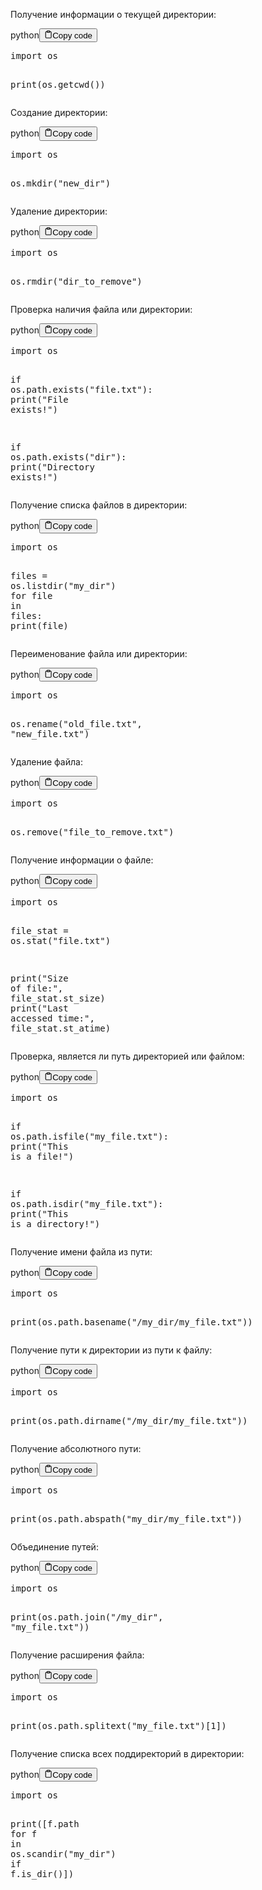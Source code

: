 <p>Получение информации о текущей директории:</p>
<div class="code-element"><div class="lang-line"><text>python</text><button class="copy-button"id="codee9fa14b02dacd9a6060b9f17d353e15eb"onclick="copyCode(codee9fa14b02dacd9a6060b9f17d353e15e, codee9fa14b02dacd9a6060b9f17d353e15eb)"><svg stroke="currentColor"fill="none"stroke-width="2"viewBox="0 0 24 24"stroke-linecap="round"stroke-linejoin="round"class="h-4 w-4"height="1em"width="1em"xmlns="http://www.w3.org/2000/svg"><path d="M16 4h2a2 2 0 0 1 2 2v14a2 2 0 0 1-2 2H6a2 2 0 0 1-2-2V6a2 2 0 0 1 2-2h2"></path><rect x="8" y="2" width="8" height="4" rx="1" ry="1"></rect></svg><text>Copy code</text></button></div><div class="code" id="codee9fa14b02dacd9a6060b9f17d353e15e"><div class="highlight"><pre><span></span><span class="kn">import</span> <span class="nn">os</span>

<span class="nb">print</span><span class="p">(</span><span class="n">os</span><span class="o">.</span><span class="n">getcwd</span><span class="p">())</span>
</pre></div></div></div>

<p>Создание директории:</p>
<div class="code-element"><div class="lang-line"><text>python</text><button class="copy-button"id="code52f42fc83685bc489baaaced072f6e91b"onclick="copyCode(code52f42fc83685bc489baaaced072f6e91, code52f42fc83685bc489baaaced072f6e91b)"><svg stroke="currentColor"fill="none"stroke-width="2"viewBox="0 0 24 24"stroke-linecap="round"stroke-linejoin="round"class="h-4 w-4"height="1em"width="1em"xmlns="http://www.w3.org/2000/svg"><path d="M16 4h2a2 2 0 0 1 2 2v14a2 2 0 0 1-2 2H6a2 2 0 0 1-2-2V6a2 2 0 0 1 2-2h2"></path><rect x="8" y="2" width="8" height="4" rx="1" ry="1"></rect></svg><text>Copy code</text></button></div><div class="code" id="code52f42fc83685bc489baaaced072f6e91"><div class="highlight"><pre><span></span><span class="kn">import</span> <span class="nn">os</span>

<span class="n">os</span><span class="o">.</span><span class="n">mkdir</span><span class="p">(</span><span class="s2">&quot;new_dir&quot;</span><span class="p">)</span>
</pre></div></div></div>

<p>Удаление директории:</p>
<div class="code-element"><div class="lang-line"><text>python</text><button class="copy-button"id="codeb3127cd6883e2e900896b092e0109a0db"onclick="copyCode(codeb3127cd6883e2e900896b092e0109a0d, codeb3127cd6883e2e900896b092e0109a0db)"><svg stroke="currentColor"fill="none"stroke-width="2"viewBox="0 0 24 24"stroke-linecap="round"stroke-linejoin="round"class="h-4 w-4"height="1em"width="1em"xmlns="http://www.w3.org/2000/svg"><path d="M16 4h2a2 2 0 0 1 2 2v14a2 2 0 0 1-2 2H6a2 2 0 0 1-2-2V6a2 2 0 0 1 2-2h2"></path><rect x="8" y="2" width="8" height="4" rx="1" ry="1"></rect></svg><text>Copy code</text></button></div><div class="code" id="codeb3127cd6883e2e900896b092e0109a0d"><div class="highlight"><pre><span></span><span class="kn">import</span> <span class="nn">os</span>

<span class="n">os</span><span class="o">.</span><span class="n">rmdir</span><span class="p">(</span><span class="s2">&quot;dir_to_remove&quot;</span><span class="p">)</span>
</pre></div></div></div>

<p>Проверка наличия файла или директории:</p>
<div class="code-element"><div class="lang-line"><text>python</text><button class="copy-button"id="code2fba18a5a316af8a0cd1cd6243189c3ab"onclick="copyCode(code2fba18a5a316af8a0cd1cd6243189c3a, code2fba18a5a316af8a0cd1cd6243189c3ab)"><svg stroke="currentColor"fill="none"stroke-width="2"viewBox="0 0 24 24"stroke-linecap="round"stroke-linejoin="round"class="h-4 w-4"height="1em"width="1em"xmlns="http://www.w3.org/2000/svg"><path d="M16 4h2a2 2 0 0 1 2 2v14a2 2 0 0 1-2 2H6a2 2 0 0 1-2-2V6a2 2 0 0 1 2-2h2"></path><rect x="8" y="2" width="8" height="4" rx="1" ry="1"></rect></svg><text>Copy code</text></button></div><div class="code" id="code2fba18a5a316af8a0cd1cd6243189c3a"><div class="highlight"><pre><span></span><span class="kn">import</span> <span class="nn">os</span>

<span class="k">if</span> <span class="n">os</span><span class="o">.</span><span class="n">path</span><span class="o">.</span><span class="n">exists</span><span class="p">(</span><span class="s2">&quot;file.txt&quot;</span><span class="p">):</span>
    <span class="nb">print</span><span class="p">(</span><span class="s2">&quot;File exists!&quot;</span><span class="p">)</span>

<span class="k">if</span> <span class="n">os</span><span class="o">.</span><span class="n">path</span><span class="o">.</span><span class="n">exists</span><span class="p">(</span><span class="s2">&quot;dir&quot;</span><span class="p">):</span>
    <span class="nb">print</span><span class="p">(</span><span class="s2">&quot;Directory exists!&quot;</span><span class="p">)</span>
</pre></div></div></div>

<p>Получение списка файлов в директории:</p>
<div class="code-element"><div class="lang-line"><text>python</text><button class="copy-button"id="code2e214c7b982a2f0cd48cf252c84520deb"onclick="copyCode(code2e214c7b982a2f0cd48cf252c84520de, code2e214c7b982a2f0cd48cf252c84520deb)"><svg stroke="currentColor"fill="none"stroke-width="2"viewBox="0 0 24 24"stroke-linecap="round"stroke-linejoin="round"class="h-4 w-4"height="1em"width="1em"xmlns="http://www.w3.org/2000/svg"><path d="M16 4h2a2 2 0 0 1 2 2v14a2 2 0 0 1-2 2H6a2 2 0 0 1-2-2V6a2 2 0 0 1 2-2h2"></path><rect x="8" y="2" width="8" height="4" rx="1" ry="1"></rect></svg><text>Copy code</text></button></div><div class="code" id="code2e214c7b982a2f0cd48cf252c84520de"><div class="highlight"><pre><span></span><span class="kn">import</span> <span class="nn">os</span>

<span class="n">files</span> <span class="o">=</span> <span class="n">os</span><span class="o">.</span><span class="n">listdir</span><span class="p">(</span><span class="s2">&quot;my_dir&quot;</span><span class="p">)</span>
<span class="k">for</span> <span class="n">file</span> <span class="ow">in</span> <span class="n">files</span><span class="p">:</span>
    <span class="nb">print</span><span class="p">(</span><span class="n">file</span><span class="p">)</span>
</pre></div></div></div>

<p>Переименование файла или директории:</p>
<div class="code-element"><div class="lang-line"><text>python</text><button class="copy-button"id="codead00908fe5db81537a9d2ee932853e0cb"onclick="copyCode(codead00908fe5db81537a9d2ee932853e0c, codead00908fe5db81537a9d2ee932853e0cb)"><svg stroke="currentColor"fill="none"stroke-width="2"viewBox="0 0 24 24"stroke-linecap="round"stroke-linejoin="round"class="h-4 w-4"height="1em"width="1em"xmlns="http://www.w3.org/2000/svg"><path d="M16 4h2a2 2 0 0 1 2 2v14a2 2 0 0 1-2 2H6a2 2 0 0 1-2-2V6a2 2 0 0 1 2-2h2"></path><rect x="8" y="2" width="8" height="4" rx="1" ry="1"></rect></svg><text>Copy code</text></button></div><div class="code" id="codead00908fe5db81537a9d2ee932853e0c"><div class="highlight"><pre><span></span><span class="kn">import</span> <span class="nn">os</span>

<span class="n">os</span><span class="o">.</span><span class="n">rename</span><span class="p">(</span><span class="s2">&quot;old_file.txt&quot;</span><span class="p">,</span> <span class="s2">&quot;new_file.txt&quot;</span><span class="p">)</span>
</pre></div></div></div>

<p>Удаление файла:</p>
<div class="code-element"><div class="lang-line"><text>python</text><button class="copy-button"id="codec1fff048192957cfe05678cb180b8186b"onclick="copyCode(codec1fff048192957cfe05678cb180b8186, codec1fff048192957cfe05678cb180b8186b)"><svg stroke="currentColor"fill="none"stroke-width="2"viewBox="0 0 24 24"stroke-linecap="round"stroke-linejoin="round"class="h-4 w-4"height="1em"width="1em"xmlns="http://www.w3.org/2000/svg"><path d="M16 4h2a2 2 0 0 1 2 2v14a2 2 0 0 1-2 2H6a2 2 0 0 1-2-2V6a2 2 0 0 1 2-2h2"></path><rect x="8" y="2" width="8" height="4" rx="1" ry="1"></rect></svg><text>Copy code</text></button></div><div class="code" id="codec1fff048192957cfe05678cb180b8186"><div class="highlight"><pre><span></span><span class="kn">import</span> <span class="nn">os</span>

<span class="n">os</span><span class="o">.</span><span class="n">remove</span><span class="p">(</span><span class="s2">&quot;file_to_remove.txt&quot;</span><span class="p">)</span>
</pre></div></div></div>

<p>Получение информации о файле:</p>
<div class="code-element"><div class="lang-line"><text>python</text><button class="copy-button"id="codec4b936ab3ea637b7c5b2a18de493c87ab"onclick="copyCode(codec4b936ab3ea637b7c5b2a18de493c87a, codec4b936ab3ea637b7c5b2a18de493c87ab)"><svg stroke="currentColor"fill="none"stroke-width="2"viewBox="0 0 24 24"stroke-linecap="round"stroke-linejoin="round"class="h-4 w-4"height="1em"width="1em"xmlns="http://www.w3.org/2000/svg"><path d="M16 4h2a2 2 0 0 1 2 2v14a2 2 0 0 1-2 2H6a2 2 0 0 1-2-2V6a2 2 0 0 1 2-2h2"></path><rect x="8" y="2" width="8" height="4" rx="1" ry="1"></rect></svg><text>Copy code</text></button></div><div class="code" id="codec4b936ab3ea637b7c5b2a18de493c87a"><div class="highlight"><pre><span></span><span class="kn">import</span> <span class="nn">os</span>

<span class="n">file_stat</span> <span class="o">=</span> <span class="n">os</span><span class="o">.</span><span class="n">stat</span><span class="p">(</span><span class="s2">&quot;file.txt&quot;</span><span class="p">)</span>

<span class="nb">print</span><span class="p">(</span><span class="s2">&quot;Size of file:&quot;</span><span class="p">,</span> <span class="n">file_stat</span><span class="o">.</span><span class="n">st_size</span><span class="p">)</span>
<span class="nb">print</span><span class="p">(</span><span class="s2">&quot;Last accessed time:&quot;</span><span class="p">,</span> <span class="n">file_stat</span><span class="o">.</span><span class="n">st_atime</span><span class="p">)</span>
</pre></div></div></div>

<p>Проверка, является ли путь директорией или файлом:</p>
<div class="code-element"><div class="lang-line"><text>python</text><button class="copy-button"id="code01751ab67f025478596051ce62705ebeb"onclick="copyCode(code01751ab67f025478596051ce62705ebe, code01751ab67f025478596051ce62705ebeb)"><svg stroke="currentColor"fill="none"stroke-width="2"viewBox="0 0 24 24"stroke-linecap="round"stroke-linejoin="round"class="h-4 w-4"height="1em"width="1em"xmlns="http://www.w3.org/2000/svg"><path d="M16 4h2a2 2 0 0 1 2 2v14a2 2 0 0 1-2 2H6a2 2 0 0 1-2-2V6a2 2 0 0 1 2-2h2"></path><rect x="8" y="2" width="8" height="4" rx="1" ry="1"></rect></svg><text>Copy code</text></button></div><div class="code" id="code01751ab67f025478596051ce62705ebe"><div class="highlight"><pre><span></span><span class="kn">import</span> <span class="nn">os</span>

<span class="k">if</span> <span class="n">os</span><span class="o">.</span><span class="n">path</span><span class="o">.</span><span class="n">isfile</span><span class="p">(</span><span class="s2">&quot;my_file.txt&quot;</span><span class="p">):</span>
    <span class="nb">print</span><span class="p">(</span><span class="s2">&quot;This is a file!&quot;</span><span class="p">)</span>

<span class="k">if</span> <span class="n">os</span><span class="o">.</span><span class="n">path</span><span class="o">.</span><span class="n">isdir</span><span class="p">(</span><span class="s2">&quot;my_file.txt&quot;</span><span class="p">):</span>
    <span class="nb">print</span><span class="p">(</span><span class="s2">&quot;This is a directory!&quot;</span><span class="p">)</span>
</pre></div></div></div>

<p>Получение имени файла из пути:</p>
<div class="code-element"><div class="lang-line"><text>python</text><button class="copy-button"id="code0544eb522a2c4c67b02b30dc1f6cc32bb"onclick="copyCode(code0544eb522a2c4c67b02b30dc1f6cc32b, code0544eb522a2c4c67b02b30dc1f6cc32bb)"><svg stroke="currentColor"fill="none"stroke-width="2"viewBox="0 0 24 24"stroke-linecap="round"stroke-linejoin="round"class="h-4 w-4"height="1em"width="1em"xmlns="http://www.w3.org/2000/svg"><path d="M16 4h2a2 2 0 0 1 2 2v14a2 2 0 0 1-2 2H6a2 2 0 0 1-2-2V6a2 2 0 0 1 2-2h2"></path><rect x="8" y="2" width="8" height="4" rx="1" ry="1"></rect></svg><text>Copy code</text></button></div><div class="code" id="code0544eb522a2c4c67b02b30dc1f6cc32b"><div class="highlight"><pre><span></span><span class="kn">import</span> <span class="nn">os</span>

<span class="nb">print</span><span class="p">(</span><span class="n">os</span><span class="o">.</span><span class="n">path</span><span class="o">.</span><span class="n">basename</span><span class="p">(</span><span class="s2">&quot;/my_dir/my_file.txt&quot;</span><span class="p">))</span>
</pre></div></div></div>

<p>Получение пути к директории из пути к файлу:</p>
<div class="code-element"><div class="lang-line"><text>python</text><button class="copy-button"id="code8dbdc85e6433ee8e88e1a38d8c886b26b"onclick="copyCode(code8dbdc85e6433ee8e88e1a38d8c886b26, code8dbdc85e6433ee8e88e1a38d8c886b26b)"><svg stroke="currentColor"fill="none"stroke-width="2"viewBox="0 0 24 24"stroke-linecap="round"stroke-linejoin="round"class="h-4 w-4"height="1em"width="1em"xmlns="http://www.w3.org/2000/svg"><path d="M16 4h2a2 2 0 0 1 2 2v14a2 2 0 0 1-2 2H6a2 2 0 0 1-2-2V6a2 2 0 0 1 2-2h2"></path><rect x="8" y="2" width="8" height="4" rx="1" ry="1"></rect></svg><text>Copy code</text></button></div><div class="code" id="code8dbdc85e6433ee8e88e1a38d8c886b26"><div class="highlight"><pre><span></span><span class="kn">import</span> <span class="nn">os</span>

<span class="nb">print</span><span class="p">(</span><span class="n">os</span><span class="o">.</span><span class="n">path</span><span class="o">.</span><span class="n">dirname</span><span class="p">(</span><span class="s2">&quot;/my_dir/my_file.txt&quot;</span><span class="p">))</span>
</pre></div></div></div>

<p>Получение абсолютного пути:</p>
<div class="code-element"><div class="lang-line"><text>python</text><button class="copy-button"id="codef1adebc1c5e5804b17eec56cbbab6bccb"onclick="copyCode(codef1adebc1c5e5804b17eec56cbbab6bcc, codef1adebc1c5e5804b17eec56cbbab6bccb)"><svg stroke="currentColor"fill="none"stroke-width="2"viewBox="0 0 24 24"stroke-linecap="round"stroke-linejoin="round"class="h-4 w-4"height="1em"width="1em"xmlns="http://www.w3.org/2000/svg"><path d="M16 4h2a2 2 0 0 1 2 2v14a2 2 0 0 1-2 2H6a2 2 0 0 1-2-2V6a2 2 0 0 1 2-2h2"></path><rect x="8" y="2" width="8" height="4" rx="1" ry="1"></rect></svg><text>Copy code</text></button></div><div class="code" id="codef1adebc1c5e5804b17eec56cbbab6bcc"><div class="highlight"><pre><span></span><span class="kn">import</span> <span class="nn">os</span>

<span class="nb">print</span><span class="p">(</span><span class="n">os</span><span class="o">.</span><span class="n">path</span><span class="o">.</span><span class="n">abspath</span><span class="p">(</span><span class="s2">&quot;my_dir/my_file.txt&quot;</span><span class="p">))</span>
</pre></div></div></div>

<p>Объединение путей:</p>
<div class="code-element"><div class="lang-line"><text>python</text><button class="copy-button"id="codeb6ce238de4b6d663c4b16841909aa5c9b"onclick="copyCode(codeb6ce238de4b6d663c4b16841909aa5c9, codeb6ce238de4b6d663c4b16841909aa5c9b)"><svg stroke="currentColor"fill="none"stroke-width="2"viewBox="0 0 24 24"stroke-linecap="round"stroke-linejoin="round"class="h-4 w-4"height="1em"width="1em"xmlns="http://www.w3.org/2000/svg"><path d="M16 4h2a2 2 0 0 1 2 2v14a2 2 0 0 1-2 2H6a2 2 0 0 1-2-2V6a2 2 0 0 1 2-2h2"></path><rect x="8" y="2" width="8" height="4" rx="1" ry="1"></rect></svg><text>Copy code</text></button></div><div class="code" id="codeb6ce238de4b6d663c4b16841909aa5c9"><div class="highlight"><pre><span></span><span class="kn">import</span> <span class="nn">os</span>

<span class="nb">print</span><span class="p">(</span><span class="n">os</span><span class="o">.</span><span class="n">path</span><span class="o">.</span><span class="n">join</span><span class="p">(</span><span class="s2">&quot;/my_dir&quot;</span><span class="p">,</span> <span class="s2">&quot;my_file.txt&quot;</span><span class="p">))</span>
</pre></div></div></div>

<p>Получение расширения файла:</p>
<div class="code-element"><div class="lang-line"><text>python</text><button class="copy-button"id="code20d8b5b9d862f3956c233d189ea86038b"onclick="copyCode(code20d8b5b9d862f3956c233d189ea86038, code20d8b5b9d862f3956c233d189ea86038b)"><svg stroke="currentColor"fill="none"stroke-width="2"viewBox="0 0 24 24"stroke-linecap="round"stroke-linejoin="round"class="h-4 w-4"height="1em"width="1em"xmlns="http://www.w3.org/2000/svg"><path d="M16 4h2a2 2 0 0 1 2 2v14a2 2 0 0 1-2 2H6a2 2 0 0 1-2-2V6a2 2 0 0 1 2-2h2"></path><rect x="8" y="2" width="8" height="4" rx="1" ry="1"></rect></svg><text>Copy code</text></button></div><div class="code" id="code20d8b5b9d862f3956c233d189ea86038"><div class="highlight"><pre><span></span><span class="kn">import</span> <span class="nn">os</span>

<span class="nb">print</span><span class="p">(</span><span class="n">os</span><span class="o">.</span><span class="n">path</span><span class="o">.</span><span class="n">splitext</span><span class="p">(</span><span class="s2">&quot;my_file.txt&quot;</span><span class="p">)[</span><span class="mi">1</span><span class="p">])</span>
</pre></div></div></div>

<p>Получение списка всех поддиректорий в директории:</p>
<div class="code-element"><div class="lang-line"><text>python</text><button class="copy-button"id="code57f64a27d9180dc5cfef09cbaaa6dcf7b"onclick="copyCode(code57f64a27d9180dc5cfef09cbaaa6dcf7, code57f64a27d9180dc5cfef09cbaaa6dcf7b)"><svg stroke="currentColor"fill="none"stroke-width="2"viewBox="0 0 24 24"stroke-linecap="round"stroke-linejoin="round"class="h-4 w-4"height="1em"width="1em"xmlns="http://www.w3.org/2000/svg"><path d="M16 4h2a2 2 0 0 1 2 2v14a2 2 0 0 1-2 2H6a2 2 0 0 1-2-2V6a2 2 0 0 1 2-2h2"></path><rect x="8" y="2" width="8" height="4" rx="1" ry="1"></rect></svg><text>Copy code</text></button></div><div class="code" id="code57f64a27d9180dc5cfef09cbaaa6dcf7"><div class="highlight"><pre><span></span><span class="kn">import</span> <span class="nn">os</span>

<span class="nb">print</span><span class="p">([</span><span class="n">f</span><span class="o">.</span><span class="n">path</span> <span class="k">for</span> <span class="n">f</span> <span class="ow">in</span> <span class="n">os</span><span class="o">.</span><span class="n">scandir</span><span class="p">(</span><span class="s2">&quot;my_dir&quot;</span><span class="p">)</span> <span class="k">if</span> <span class="n">f</span><span class="o">.</span><span class="n">is_dir</span><span class="p">()])</span>
</pre></div></div></div>